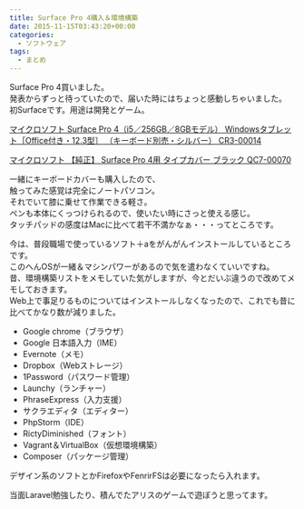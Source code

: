 ```yaml
---
title: Surface Pro 4購入＆環境構築
date: 2015-11-15T03:43:20+00:00
categories:
  - ソフトウェア
tags:
  - まとめ
---
```

Surface Pro 4買いました。  
発表からずっと待っていたので、届いた時にはちょっと感動しちゃいました。  
初Surfaceです。用途は開発とゲーム。

<a href="http://www.amazon.co.jp/gp/product/B016ZZIS2U/ref=as_li_tf_tl?ie=UTF8&camp=247&creative=1211&creativeASIN=B016ZZIS2U&linkCode=as2&tag=check-22" rel="nofollow">マイクロソフト Surface Pro 4（i5／256GB／8GBモデル） Windowsタブレット［Office付き・12.3型］ （キーボード別売・シルバー） CR3-00014</a><img loading="lazy" style="border: none !important; margin: 0px !important;" src="https://ir-jp.amazon-adsystem.com/e/ir?t=check-22&l=as2&o=9&a=B016ZZIS2U" alt="" width="1" height="1" border="0" />

<a href="http://www.amazon.co.jp/gp/product/B016ZYWBBK/ref=as_li_tf_tl?ie=UTF8&camp=247&creative=1211&creativeASIN=B016ZYWBBK&linkCode=as2&tag=check-22" rel="nofollow">マイクロソフト 【純正】 Surface Pro 4用 タイプカバー ブラック QC7-00070</a><img loading="lazy" style="border: none !important; margin: 0px !important;" src="https://ir-jp.amazon-adsystem.com/e/ir?t=check-22&l=as2&o=9&a=B016ZYWBBK" alt="" width="1" height="1" border="0" />

一緒にキーボードカバーも購入したので、  
触ってみた感覚は完全にノートパソコン。  
それでいて膝に乗せて作業できる軽さ。  
ペンも本体にくっつけられるので、使いたい時にさっと使える感じ。  
タッチパッドの感度はMacに比べて若干不満かなぁ・・・ってところです。

今は、普段職場で使っているソフト＋aをがんがんインストールしているところです。  
このへんOSが一緒＆マシンパワーがあるので気を遣わなくていいですね。  
昔、環境構築リストをメモしていた気がしますが、今とだいぶ違うので改めてメモしておきます。  
Web上で事足りるものについてはインストールしなくなったので、これでも昔に比べてかなり数が減りました。

  * Google chrome（ブラウザ）
  * Google 日本語入力（IME）
  * Evernote（メモ）
  * Dropbox（Webストレージ）
  * 1Password（パスワード管理）
  * Launchy（ランチャー）
  * PhraseExpress（入力支援）
  * サクラエディタ（エディター）
  * PhpStorm（IDE）
  * RictyDiminished（フォント）
  * Vagrant＆VirtualBox（仮想環境構築）
  * Composer（パッケージ管理）

デザイン系のソフトとかFirefoxやFenrirFSは必要になったら入れます。

当面Laravel勉強したり、積んでたアリスのゲームで遊ぼうと思ってます。
